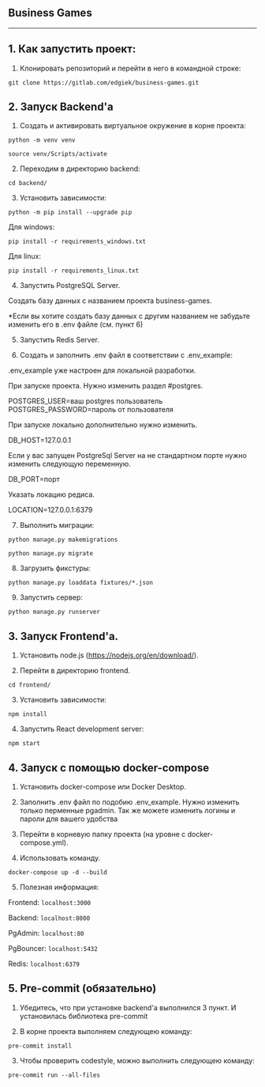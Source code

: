 ## Business Games

____

## 1. Как запустить проект:


1) Клонировать репозиторий и перейти в него в командной строке:

`git clone https://gitlab.com/edgiek/business-games.git`

## 2. Запуск Backend'а

1) Cоздать и активировать виртуальное окружение в корне проекта:

`python -m venv venv`

`source venv/Scripts/activate`

2) Переходим в директорию backend:

`cd backend/`

3) Установить зависимости:


`python -m pip install --upgrade pip`

Для windows:

`pip install -r requirements_windows.txt`

Для linux:

`pip install -r requirements_linux.txt`

4) Запустить PostgreSQL Server.

Создать базу данных с названием проекта business-games.

*Если вы хотите создать базу данных с другим названием
не забудьте изменить его в .env файле (см. пункт 6)

5) Запустить Redis Server.


6) Создать и заполнить .env файл в соответствии с .env_example:

.env_example уже настроен для локальной разработки.

При запуске проекта. Нужно изменить раздел
#postgres.

POSTGRES_USER=ваш postgres пользователь
POSTGRES_PASSWORD=пароль от пользователя

При запуске локально дополнительно нужно изменить.

DB_HOST=127.0.0.1

Если у вас запущен PostgreSql Server на не стандартном порте
нужно изменить следующую переменную.

DB_PORT=порт

Указать локацию редиса.

LOCATION=127.0.0.1:6379

7) Выполнить миграции:

`python manage.py makemigrations`

`python manage.py migrate`

8) Загрузить фикстуры:

`python manage.py loaddata fixtures/*.json`

9) Запустить сервер:

`python manage.py runserver`


## 3. Запуск Frontend'а.

1) Установить node.js (https://nodejs.org/en/download/).

2) Перейти в директорию frontend.

`cd frontend/`

3) Установить зависимости:

`npm install`

4) Запустить React development server:

`npm start`

## 4. Запуск с помощью docker-compose

1) Установить docker-compose или Docker Desktop.

2) Заполнить .env файл по подобию .env_example. Нужно изменить только перменные
pgadmin. Так же можете изменить логины и пароли для вашего удобства

3) Перейти в корневую папку проекта (на уровне с docker-compose.yml).

4) Использовать команду.

`docker-compose up -d --build`

5) Полезная информация:

Frontend: `localhost:3000`

Backend: `localhost:8000`

PgAdmin: `localhost:80`

PgBouncer: `localhost:5432`

Redis: `localhost:6379`

## 5. Pre-commit (обязательно)

1) Убедитесь, что при установке backend'а выполнился 3 пункт. И установилась
библиотека pre-commit

2) В корне проекта выполняем следующею команду:

`pre-commit install`

3) Чтобы проверить codestyle, можно выполнить следующею команду:

`pre-commit run --all-files`

